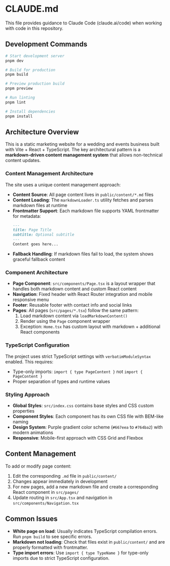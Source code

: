 # CLAUDE.md

This file provides guidance to Claude Code (claude.ai/code) when working with code in this repository.

## Development Commands

```bash
# Start development server
pnpm dev

# Build for production
pnpm build

# Preview production build
pnpm preview

# Run linting
pnpm lint

# Install dependencies
pnpm install
```

## Architecture Overview

This is a static marketing website for a wedding and events business built with Vite + React + TypeScript. The key architectural pattern is a **markdown-driven content management system** that allows non-technical content updates.

### Content Management Architecture

The site uses a unique content management approach:

- **Content Source**: All page content lives in `public/content/*.md` files
- **Content Loading**: The `markdownLoader.ts` utility fetches and parses markdown files at runtime
- **Frontmatter Support**: Each markdown file supports YAML frontmatter for metadata:
  ```markdown
  ---
  title: Page Title
  subtitle: Optional subtitle
  ---
  Content goes here...
  ```
- **Fallback Handling**: If markdown files fail to load, the system shows graceful fallback content

### Component Architecture

- **Page Component**: `src/components/Page.tsx` is a layout wrapper that handles both markdown content and custom React content
- **Navigation**: Fixed header with React Router integration and mobile responsive menu
- **Footer**: Reusable footer with contact info and social links
- **Pages**: All pages (`src/pages/*.tsx`) follow the same pattern:
  1. Load markdown content via `loadMarkdownContent()`
  2. Render using the `Page` component wrapper
  3. Exception: `Home.tsx` has custom layout with markdown + additional React components

### TypeScript Configuration

The project uses strict TypeScript settings with `verbatimModuleSyntax` enabled. This requires:
- Type-only imports: `import { type PageContent }` not `import { PageContent }`
- Proper separation of types and runtime values

### Styling Approach

- **Global Styles**: `src/index.css` contains base styles and CSS custom properties
- **Component Styles**: Each component has its own CSS file with BEM-like naming
- **Design System**: Purple gradient color scheme (`#667eea` to `#764ba2`) with modern animations
- **Responsive**: Mobile-first approach with CSS Grid and Flexbox

## Content Management

To add or modify page content:

1. Edit the corresponding `.md` file in `public/content/`
2. Changes appear immediately in development
3. For new pages, add a new markdown file and create a corresponding React component in `src/pages/`
4. Update routing in `src/App.tsx` and navigation in `src/components/Navigation.tsx`

## Common Issues

- **White page on load**: Usually indicates TypeScript compilation errors. Run `pnpm build` to see specific errors.
- **Markdown not loading**: Check that files exist in `public/content/` and are properly formatted with frontmatter.
- **Type import errors**: Use `import { type TypeName }` for type-only imports due to strict TypeScript configuration.